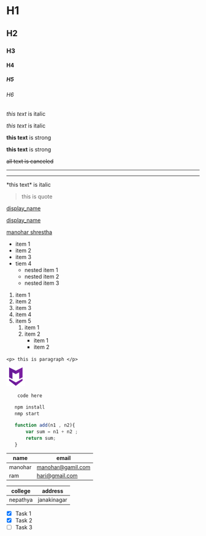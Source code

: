 <!-- heading -->
# H1
## H2
### H3
#### H4
##### H5
###### H6 
<!-- Italics -->
*this text* is italic
<!-- or we can use underscore -->
_this text_ is italic
<!-- strong -->
**this text** is strong
<!-- or we can use double underscore -->
__this text__ is strong
<!-- strikethrough (Strikethrough uses two tildes) -->
~~all text is canceled~~ 
<!-- horizental line or Rule (triple hypens)-->

---
<!-- or we can use tripe underscore -->
___
<!-- back slash(\) in markdown syntx will show as it is syntax -->
\*this text\* is italic
<!-- blockquote( uses greater than(>) and text) -->
> this is quote
<!-- Links -->
[display_name](www.website.com)
<!-- links with title -->
[display_name](www.website.com "title")

[manohar shrestha](www.manoharstha.com.np "manohar")
<!-- to break line (use double enter in the end where you want to break-->

<!-- under order list (use *) -->
* item 1
* item 2
* item 3
* tiem 4
    * nested item 1
    * nested item 2
    * nested item 3
<!-- order list (use 1.) -->
1. item 1
1. item 2
1. item 3
1. item 4
1. item 5
    1. item 1
    1. item 2
        * item 1
        * item 2
            


<!-- inline code block (Code and Syntax Highlighting) back-ticks(`)-->
`<p> this is paragraph </p>`
<!-- images -->
![Mark-down Logo](https://github.com/adam-p/markdown-here/raw/master/src/common/images/icon48.png "this is logo")

<!-- github markdown -->

<!-- Code and Syntax Highlighting -->
 
```(here we should specify the language)
    code here
```

 ```bash
    npm install
    nmp start

 ```
 <!-- or for javascript -->

 ```javascript
    function add(n1 , n2){
        var sum = n1 + n2 ;
        return sum;
    }
 ```

 <!-- tables -->

 | name     | email     |
 |  -------  |----------|
| manohar   | manohar@gamil.com |
| ram       |   hari@gmail.com |

college | address
------- | -------
nepathya | janakinagar

<!-- task list notations -->
* [x] Task 1
* [x] Task 2
* [ ] Task 3